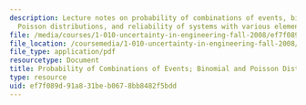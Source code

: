 ```yaml
---
description: Lecture notes on probability of combinations of events, binomial and
  Poisson distributions, and reliability of systems with various element configurations.
file: /media/courses/1-010-uncertainty-in-engineering-fall-2008/ef7f089d91a831beb0678bb8482f5bdd_app_01.pdf
file_location: /coursemedia/1-010-uncertainty-in-engineering-fall-2008/ef7f089d91a831beb0678bb8482f5bdd_app_01.pdf
file_type: application/pdf
resourcetype: Document
title: Probability of Combinations of Events; Binomial and Poisson Distributions
type: resource
uid: ef7f089d-91a8-31be-b067-8bb8482f5bdd
---
```

